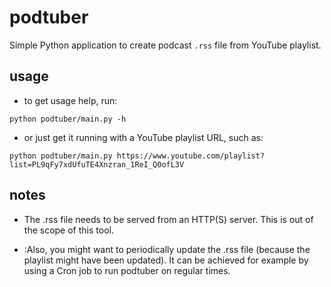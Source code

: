 podtuber
========

Simple Python application to create podcast `.rss` file from YouTube playlist.

usage
-----
- to get usage help, run: 
```shell
python podtuber/main.py -h
```
- or just get it running with a YouTube playlist URL, such as:
```shell
python podtuber/main.py https://www.youtube.com/playlist?list=PL9qFy7xdUfuTE4Xnzran_1ReI_Q0ofL3V
```

notes
-----
- The .rss file needs to be served from an HTTP(S) server. This is out of the scope of this tool.

- :Also, you might want to periodically update the .rss file (because the playlist might have been updated).
It can be achieved for example by using a Cron job to run podtuber on regular times.